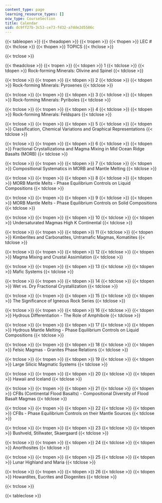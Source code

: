 ```yaml
---
content_type: page
learning_resource_types: []
ocw_type: CourseSection
title: Calendar
uid: dc9ff27b-3c53-ce73-fd32-a7dde2d5586c
---
```


{{< tableopen >}}
{{< theadopen >}}
{{< tropen >}}
{{< thopen >}}
LEC #
{{< thclose >}}
{{< thopen >}}
TOPICS
{{< thclose >}}

{{< trclose >}}

{{< theadclose >}}
{{< tropen >}}
{{< tdopen >}}
1
{{< tdclose >}}
{{< tdopen >}}
Rock-forming Minerals: Olivine and Spinel
{{< tdclose >}}

{{< trclose >}}
{{< tropen >}}
{{< tdopen >}}
2
{{< tdclose >}}
{{< tdopen >}}
Rock-forming Minerals: Pyroxenes
{{< tdclose >}}

{{< trclose >}}
{{< tropen >}}
{{< tdopen >}}
3
{{< tdclose >}}
{{< tdopen >}}
Rock-forming Minerals: Pyriboles
{{< tdclose >}}

{{< trclose >}}
{{< tropen >}}
{{< tdopen >}}
4
{{< tdclose >}}
{{< tdopen >}}
Rock-forming Minerals: Feldspars
{{< tdclose >}}

{{< trclose >}}
{{< tropen >}}
{{< tdopen >}}
5
{{< tdclose >}}
{{< tdopen >}}
Classification, Chemical Variations and Graphical Representations
{{< tdclose >}}

{{< trclose >}}
{{< tropen >}}
{{< tdopen >}}
6
{{< tdclose >}}
{{< tdopen >}}
Fractional Crystallizationa and Magma Mixing in Mid Ocean Ridge Basalts (MORB)
{{< tdclose >}}

{{< trclose >}}
{{< tropen >}}
{{< tdopen >}}
7
{{< tdclose >}}
{{< tdopen >}}
Compositional Systematics in MORB and Mantle Melting
{{< tdclose >}}

{{< trclose >}}
{{< tropen >}}
{{< tdopen >}}
8
{{< tdclose >}}
{{< tdopen >}}
MORB Mantle Melts - Phase Equilibrium Controls on Liquid Compositions
{{< tdclose >}}

{{< trclose >}}
{{< tropen >}}
{{< tdopen >}}
9
{{< tdclose >}}
{{< tdopen >}}
MORB Mantle Melts - Phase Equilibrium Controls on Solid Compositions
{{< tdclose >}}

{{< trclose >}}
{{< tropen >}}
{{< tdopen >}}
10
{{< tdclose >}}
{{< tdopen >}}
Undersaturated Magmas High K Continental
{{< tdclose >}}

{{< trclose >}}
{{< tropen >}}
{{< tdopen >}}
11
{{< tdclose >}}
{{< tdopen >}}
Kimberlites and Carbonatites, Untramafic Magmas, Komatiites
{{< tdclose >}}

{{< trclose >}}
{{< tropen >}}
{{< tdopen >}}
12
{{< tdclose >}}
{{< tdopen >}}
Magma Mixing and Crustal Assimilation
{{< tdclose >}}

{{< trclose >}}
{{< tropen >}}
{{< tdopen >}}
13
{{< tdclose >}}
{{< tdopen >}}
Mafic Systems
{{< tdclose >}}

{{< trclose >}}
{{< tropen >}}
{{< tdopen >}}
14
{{< tdclose >}}
{{< tdopen >}}
Wet vs. Dry Fractional Crystallization
{{< tdclose >}}

{{< trclose >}}
{{< tropen >}}
{{< tdopen >}}
15
{{< tdclose >}}
{{< tdopen >}}
The Significance of Igneous Rock Series
{{< tdclose >}}

{{< trclose >}}
{{< tropen >}}
{{< tdopen >}}
16
{{< tdclose >}}
{{< tdopen >}}
Hydrous Differentiation - The Role of Amphibole
{{< tdclose >}}

{{< trclose >}}
{{< tropen >}}
{{< tdopen >}}
17
{{< tdclose >}}
{{< tdopen >}}
Hydrous Mantle Melting - Phase Equilibrium Controls on Liquid Compositions
{{< tdclose >}}

{{< trclose >}}
{{< tropen >}}
{{< tdopen >}}
18
{{< tdclose >}}
{{< tdopen >}}
Felsic Magmas - Granites Phase Relations
{{< tdclose >}}

{{< trclose >}}
{{< tropen >}}
{{< tdopen >}}
19
{{< tdclose >}}
{{< tdopen >}}
Large Silicic Magmatic Systems
{{< tdclose >}}

{{< trclose >}}
{{< tropen >}}
{{< tdopen >}}
20
{{< tdclose >}}
{{< tdopen >}}
Hawaii and Iceland
{{< tdclose >}}

{{< trclose >}}
{{< tropen >}}
{{< tdopen >}}
21
{{< tdclose >}}
{{< tdopen >}}
CFBs (Continental Flood Basalts) - Compositional Diversity of Flood Basalt Magmas
{{< tdclose >}}

{{< trclose >}}
{{< tropen >}}
{{< tdopen >}}
22
{{< tdclose >}}
{{< tdopen >}}
CFBs - Phase Equilibrium Controls on their Mantle Sources
{{< tdclose >}}

{{< trclose >}}
{{< tropen >}}
{{< tdopen >}}
23
{{< tdclose >}}
{{< tdopen >}}
Bushveld, Stillwater, Skaergaard
{{< tdclose >}}

{{< trclose >}}
{{< tropen >}}
{{< tdopen >}}
24
{{< tdclose >}}
{{< tdopen >}}
Anorthosites
{{< tdclose >}}

{{< trclose >}}
{{< tropen >}}
{{< tdopen >}}
25
{{< tdclose >}}
{{< tdopen >}}
Lunar Highland and Maria
{{< tdclose >}}

{{< trclose >}}
{{< tropen >}}
{{< tdopen >}}
26
{{< tdclose >}}
{{< tdopen >}}
Howardites, Eucrites and Diogenites
{{< tdclose >}}

{{< trclose >}}

{{< tableclose >}}